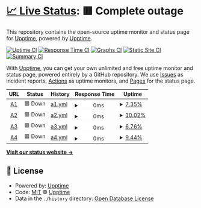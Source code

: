 # [📈 Live Status](https://demo.upptime.js.org): <!--live status--> **🟥 Complete outage**

This repository contains the open-source uptime monitor and status page for [Upptime](https://upptime.js.org), powered by [Upptime](https://github.com/upptime/upptime).

[![Uptime CI](https://github.com/upptime/upptime/workflows/Uptime%20CI/badge.svg)](https://github.com/upptime/upptime/actions?query=workflow%3A%22Uptime+CI%22)
[![Response Time CI](https://github.com/upptime/upptime/workflows/Response%20Time%20CI/badge.svg)](https://github.com/upptime/upptime/actions?query=workflow%3A%22Response+Time+CI%22)
[![Graphs CI](https://github.com/upptime/upptime/workflows/Graphs%20CI/badge.svg)](https://github.com/upptime/upptime/actions?query=workflow%3A%22Graphs+CI%22)
[![Static Site CI](https://github.com/upptime/upptime/workflows/Static%20Site%20CI/badge.svg)](https://github.com/upptime/upptime/actions?query=workflow%3A%22Static+Site+CI%22)
[![Summary CI](https://github.com/upptime/upptime/workflows/Summary%20CI/badge.svg)](https://github.com/upptime/upptime/actions?query=workflow%3A%22Summary+CI%22)

With [Upptime](https://upptime.js.org), you can get your own unlimited and free uptime monitor and status page, powered entirely by a GitHub repository. We use [Issues](https://github.com/upptime/upptime/issues) as incident reports, [Actions](https://github.com/upptime/upptime/actions) as uptime monitors, and [Pages](https://demo.upptime.js.org) for the status page.

<!--start: status pages-->
<!-- This summary is generated by Upptime (https://github.com/upptime/upptime) -->
<!-- Do not edit this manually, your changes will be overwritten -->
<!-- prettier-ignore -->
| URL | Status | History | Response Time | Uptime |
| --- | ------ | ------- | ------------- | ------ |
| <img alt="" src="https://favicons.githubusercontent.com/www.agora-oegd.de" height="13"> [A1](https://www.agora-oegd.de) | 🟥 Down | [a1.yml](https://github.com/zechmeister/ddowntime/commits/HEAD/history/a1.yml) | <details><summary><img alt="Response time graph" src="./graphs/a1/response-time-week.png" height="20"> 0ms</summary><br><a href="https://demo.upptime.js.org/history/a1"><img alt="Response time 0" src="https://img.shields.io/endpoint?url=https%3A%2F%2Fraw.githubusercontent.com%2Fzechmeister%2Fddowntime%2FHEAD%2Fapi%2Fa1%2Fresponse-time.json"></a><br><a href="https://demo.upptime.js.org/history/a1"><img alt="24-hour response time 0" src="https://img.shields.io/endpoint?url=https%3A%2F%2Fraw.githubusercontent.com%2Fzechmeister%2Fddowntime%2FHEAD%2Fapi%2Fa1%2Fresponse-time-day.json"></a><br><a href="https://demo.upptime.js.org/history/a1"><img alt="7-day response time 0" src="https://img.shields.io/endpoint?url=https%3A%2F%2Fraw.githubusercontent.com%2Fzechmeister%2Fddowntime%2FHEAD%2Fapi%2Fa1%2Fresponse-time-week.json"></a><br><a href="https://demo.upptime.js.org/history/a1"><img alt="30-day response time 0" src="https://img.shields.io/endpoint?url=https%3A%2F%2Fraw.githubusercontent.com%2Fzechmeister%2Fddowntime%2FHEAD%2Fapi%2Fa1%2Fresponse-time-month.json"></a><br><a href="https://demo.upptime.js.org/history/a1"><img alt="1-year response time 0" src="https://img.shields.io/endpoint?url=https%3A%2F%2Fraw.githubusercontent.com%2Fzechmeister%2Fddowntime%2FHEAD%2Fapi%2Fa1%2Fresponse-time-year.json"></a></details> | <details><summary><a href="https://demo.upptime.js.org/history/a1">7.35%</a></summary><a href="https://demo.upptime.js.org/history/a1"><img alt="All-time uptime 7.35%" src="https://img.shields.io/endpoint?url=https%3A%2F%2Fraw.githubusercontent.com%2Fzechmeister%2Fddowntime%2FHEAD%2Fapi%2Fa1%2Fuptime.json"></a><br><a href="https://demo.upptime.js.org/history/a1"><img alt="24-hour uptime 7.35%" src="https://img.shields.io/endpoint?url=https%3A%2F%2Fraw.githubusercontent.com%2Fzechmeister%2Fddowntime%2FHEAD%2Fapi%2Fa1%2Fuptime-day.json"></a><br><a href="https://demo.upptime.js.org/history/a1"><img alt="7-day uptime 7.35%" src="https://img.shields.io/endpoint?url=https%3A%2F%2Fraw.githubusercontent.com%2Fzechmeister%2Fddowntime%2FHEAD%2Fapi%2Fa1%2Fuptime-week.json"></a><br><a href="https://demo.upptime.js.org/history/a1"><img alt="30-day uptime 7.35%" src="https://img.shields.io/endpoint?url=https%3A%2F%2Fraw.githubusercontent.com%2Fzechmeister%2Fddowntime%2FHEAD%2Fapi%2Fa1%2Fuptime-month.json"></a><br><a href="https://demo.upptime.js.org/history/a1"><img alt="1-year uptime 7.35%" src="https://img.shields.io/endpoint?url=https%3A%2F%2Fraw.githubusercontent.com%2Fzechmeister%2Fddowntime%2FHEAD%2Fapi%2Fa1%2Fuptime-year.json"></a></details>
| <img alt="" src="https://favicons.githubusercontent.com/agora-oegd.de" height="13"> [A2](http://agora-oegd.de) | 🟥 Down | [a2.yml](https://github.com/zechmeister/ddowntime/commits/HEAD/history/a2.yml) | <details><summary><img alt="Response time graph" src="./graphs/a2/response-time-week.png" height="20"> 0ms</summary><br><a href="https://demo.upptime.js.org/history/a2"><img alt="Response time 0" src="https://img.shields.io/endpoint?url=https%3A%2F%2Fraw.githubusercontent.com%2Fzechmeister%2Fddowntime%2FHEAD%2Fapi%2Fa2%2Fresponse-time.json"></a><br><a href="https://demo.upptime.js.org/history/a2"><img alt="24-hour response time 0" src="https://img.shields.io/endpoint?url=https%3A%2F%2Fraw.githubusercontent.com%2Fzechmeister%2Fddowntime%2FHEAD%2Fapi%2Fa2%2Fresponse-time-day.json"></a><br><a href="https://demo.upptime.js.org/history/a2"><img alt="7-day response time 0" src="https://img.shields.io/endpoint?url=https%3A%2F%2Fraw.githubusercontent.com%2Fzechmeister%2Fddowntime%2FHEAD%2Fapi%2Fa2%2Fresponse-time-week.json"></a><br><a href="https://demo.upptime.js.org/history/a2"><img alt="30-day response time 0" src="https://img.shields.io/endpoint?url=https%3A%2F%2Fraw.githubusercontent.com%2Fzechmeister%2Fddowntime%2FHEAD%2Fapi%2Fa2%2Fresponse-time-month.json"></a><br><a href="https://demo.upptime.js.org/history/a2"><img alt="1-year response time 0" src="https://img.shields.io/endpoint?url=https%3A%2F%2Fraw.githubusercontent.com%2Fzechmeister%2Fddowntime%2FHEAD%2Fapi%2Fa2%2Fresponse-time-year.json"></a></details> | <details><summary><a href="https://demo.upptime.js.org/history/a2">10.02%</a></summary><a href="https://demo.upptime.js.org/history/a2"><img alt="All-time uptime 10.02%" src="https://img.shields.io/endpoint?url=https%3A%2F%2Fraw.githubusercontent.com%2Fzechmeister%2Fddowntime%2FHEAD%2Fapi%2Fa2%2Fuptime.json"></a><br><a href="https://demo.upptime.js.org/history/a2"><img alt="24-hour uptime 10.02%" src="https://img.shields.io/endpoint?url=https%3A%2F%2Fraw.githubusercontent.com%2Fzechmeister%2Fddowntime%2FHEAD%2Fapi%2Fa2%2Fuptime-day.json"></a><br><a href="https://demo.upptime.js.org/history/a2"><img alt="7-day uptime 10.02%" src="https://img.shields.io/endpoint?url=https%3A%2F%2Fraw.githubusercontent.com%2Fzechmeister%2Fddowntime%2FHEAD%2Fapi%2Fa2%2Fuptime-week.json"></a><br><a href="https://demo.upptime.js.org/history/a2"><img alt="30-day uptime 10.02%" src="https://img.shields.io/endpoint?url=https%3A%2F%2Fraw.githubusercontent.com%2Fzechmeister%2Fddowntime%2FHEAD%2Fapi%2Fa2%2Fuptime-month.json"></a><br><a href="https://demo.upptime.js.org/history/a2"><img alt="1-year uptime 10.02%" src="https://img.shields.io/endpoint?url=https%3A%2F%2Fraw.githubusercontent.com%2Fzechmeister%2Fddowntime%2FHEAD%2Fapi%2Fa2%2Fuptime-year.json"></a></details>
| <img alt="" src="https://favicons.githubusercontent.com/forum.agora-oegd.de" height="13"> [A3](https://forum.agora-oegd.de) | 🟥 Down | [a3.yml](https://github.com/zechmeister/ddowntime/commits/HEAD/history/a3.yml) | <details><summary><img alt="Response time graph" src="./graphs/a3/response-time-week.png" height="20"> 0ms</summary><br><a href="https://demo.upptime.js.org/history/a3"><img alt="Response time 0" src="https://img.shields.io/endpoint?url=https%3A%2F%2Fraw.githubusercontent.com%2Fzechmeister%2Fddowntime%2FHEAD%2Fapi%2Fa3%2Fresponse-time.json"></a><br><a href="https://demo.upptime.js.org/history/a3"><img alt="24-hour response time 0" src="https://img.shields.io/endpoint?url=https%3A%2F%2Fraw.githubusercontent.com%2Fzechmeister%2Fddowntime%2FHEAD%2Fapi%2Fa3%2Fresponse-time-day.json"></a><br><a href="https://demo.upptime.js.org/history/a3"><img alt="7-day response time 0" src="https://img.shields.io/endpoint?url=https%3A%2F%2Fraw.githubusercontent.com%2Fzechmeister%2Fddowntime%2FHEAD%2Fapi%2Fa3%2Fresponse-time-week.json"></a><br><a href="https://demo.upptime.js.org/history/a3"><img alt="30-day response time 0" src="https://img.shields.io/endpoint?url=https%3A%2F%2Fraw.githubusercontent.com%2Fzechmeister%2Fddowntime%2FHEAD%2Fapi%2Fa3%2Fresponse-time-month.json"></a><br><a href="https://demo.upptime.js.org/history/a3"><img alt="1-year response time 0" src="https://img.shields.io/endpoint?url=https%3A%2F%2Fraw.githubusercontent.com%2Fzechmeister%2Fddowntime%2FHEAD%2Fapi%2Fa3%2Fresponse-time-year.json"></a></details> | <details><summary><a href="https://demo.upptime.js.org/history/a3">6.76%</a></summary><a href="https://demo.upptime.js.org/history/a3"><img alt="All-time uptime 6.76%" src="https://img.shields.io/endpoint?url=https%3A%2F%2Fraw.githubusercontent.com%2Fzechmeister%2Fddowntime%2FHEAD%2Fapi%2Fa3%2Fuptime.json"></a><br><a href="https://demo.upptime.js.org/history/a3"><img alt="24-hour uptime 6.76%" src="https://img.shields.io/endpoint?url=https%3A%2F%2Fraw.githubusercontent.com%2Fzechmeister%2Fddowntime%2FHEAD%2Fapi%2Fa3%2Fuptime-day.json"></a><br><a href="https://demo.upptime.js.org/history/a3"><img alt="7-day uptime 6.76%" src="https://img.shields.io/endpoint?url=https%3A%2F%2Fraw.githubusercontent.com%2Fzechmeister%2Fddowntime%2FHEAD%2Fapi%2Fa3%2Fuptime-week.json"></a><br><a href="https://demo.upptime.js.org/history/a3"><img alt="30-day uptime 6.76%" src="https://img.shields.io/endpoint?url=https%3A%2F%2Fraw.githubusercontent.com%2Fzechmeister%2Fddowntime%2FHEAD%2Fapi%2Fa3%2Fuptime-month.json"></a><br><a href="https://demo.upptime.js.org/history/a3"><img alt="1-year uptime 6.76%" src="https://img.shields.io/endpoint?url=https%3A%2F%2Fraw.githubusercontent.com%2Fzechmeister%2Fddowntime%2FHEAD%2Fapi%2Fa3%2Fuptime-year.json"></a></details>
| <img alt="" src="https://favicons.githubusercontent.com/nutzerinnenverwaltung.agora-oegd.de" height="13"> [A4](https://nutzerinnenverwaltung.agora-oegd.de`) | 🟥 Down | [a4.yml](https://github.com/zechmeister/ddowntime/commits/HEAD/history/a4.yml) | <details><summary><img alt="Response time graph" src="./graphs/a4/response-time-week.png" height="20"> 0ms</summary><br><a href="https://demo.upptime.js.org/history/a4"><img alt="Response time 0" src="https://img.shields.io/endpoint?url=https%3A%2F%2Fraw.githubusercontent.com%2Fzechmeister%2Fddowntime%2FHEAD%2Fapi%2Fa4%2Fresponse-time.json"></a><br><a href="https://demo.upptime.js.org/history/a4"><img alt="24-hour response time 0" src="https://img.shields.io/endpoint?url=https%3A%2F%2Fraw.githubusercontent.com%2Fzechmeister%2Fddowntime%2FHEAD%2Fapi%2Fa4%2Fresponse-time-day.json"></a><br><a href="https://demo.upptime.js.org/history/a4"><img alt="7-day response time 0" src="https://img.shields.io/endpoint?url=https%3A%2F%2Fraw.githubusercontent.com%2Fzechmeister%2Fddowntime%2FHEAD%2Fapi%2Fa4%2Fresponse-time-week.json"></a><br><a href="https://demo.upptime.js.org/history/a4"><img alt="30-day response time 0" src="https://img.shields.io/endpoint?url=https%3A%2F%2Fraw.githubusercontent.com%2Fzechmeister%2Fddowntime%2FHEAD%2Fapi%2Fa4%2Fresponse-time-month.json"></a><br><a href="https://demo.upptime.js.org/history/a4"><img alt="1-year response time 0" src="https://img.shields.io/endpoint?url=https%3A%2F%2Fraw.githubusercontent.com%2Fzechmeister%2Fddowntime%2FHEAD%2Fapi%2Fa4%2Fresponse-time-year.json"></a></details> | <details><summary><a href="https://demo.upptime.js.org/history/a4">9.44%</a></summary><a href="https://demo.upptime.js.org/history/a4"><img alt="All-time uptime 9.44%" src="https://img.shields.io/endpoint?url=https%3A%2F%2Fraw.githubusercontent.com%2Fzechmeister%2Fddowntime%2FHEAD%2Fapi%2Fa4%2Fuptime.json"></a><br><a href="https://demo.upptime.js.org/history/a4"><img alt="24-hour uptime 9.44%" src="https://img.shields.io/endpoint?url=https%3A%2F%2Fraw.githubusercontent.com%2Fzechmeister%2Fddowntime%2FHEAD%2Fapi%2Fa4%2Fuptime-day.json"></a><br><a href="https://demo.upptime.js.org/history/a4"><img alt="7-day uptime 9.44%" src="https://img.shields.io/endpoint?url=https%3A%2F%2Fraw.githubusercontent.com%2Fzechmeister%2Fddowntime%2FHEAD%2Fapi%2Fa4%2Fuptime-week.json"></a><br><a href="https://demo.upptime.js.org/history/a4"><img alt="30-day uptime 9.44%" src="https://img.shields.io/endpoint?url=https%3A%2F%2Fraw.githubusercontent.com%2Fzechmeister%2Fddowntime%2FHEAD%2Fapi%2Fa4%2Fuptime-month.json"></a><br><a href="https://demo.upptime.js.org/history/a4"><img alt="1-year uptime 9.44%" src="https://img.shields.io/endpoint?url=https%3A%2F%2Fraw.githubusercontent.com%2Fzechmeister%2Fddowntime%2FHEAD%2Fapi%2Fa4%2Fuptime-year.json"></a></details>

<!--end: status pages-->

[**Visit our status website →**](https://demo.upptime.js.org)

## 📄 License

- Powered by: [Upptime](https://github.com/upptime/upptime)
- Code: [MIT](./LICENSE) © [Upptime](https://upptime.js.org)
- Data in the `./history` directory: [Open Database License](https://opendatacommons.org/licenses/odbl/1-0/)
